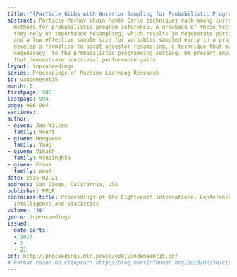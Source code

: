 ```yaml
---
title: "{Particle Gibbs with Ancestor Sampling for Probabilistic Programs}"
abstract: Particle Markov chain Monte Carlo techniques rank among current state-of-the-art
  methods for probabilistic program inference. A drawback of these techniques is that
  they rely on importance resampling, which results in degenerate particle trajectories
  and a low effective sample size for variables sampled early in a program. We here
  develop a formalism to adapt ancestor resampling, a technique that mitigates particle
  degeneracy, to the probabilistic programming setting. We present empirical results
  that demonstrate nontrivial performance gains.
layout: inproceedings
series: Proceedings of Machine Learning Research
id: vandemeent15
month: 0
firstpage: 986
lastpage: 994
page: 986-994
sections: 
author:
- given: Jan-Willem
  family: Meent
- given: Hongseok
  family: Yang
- given: Vikash
  family: Mansinghka
- given: Frank
  family: Wood
date: 2015-02-21
address: San Diego, California, USA
publisher: PMLR
container-title: Proceedings of the Eighteenth International Conference on Artificial
  Intelligence and Statistics
volume: '38'
genre: inproceedings
issued:
  date-parts:
  - 2015
  - 2
  - 21
pdf: http://proceedings.mlr.press/v38/vandemeent15.pdf
# Format based on citeproc: http://blog.martinfenner.org/2013/07/30/citeproc-yaml-for-bibliographies/
---
```

